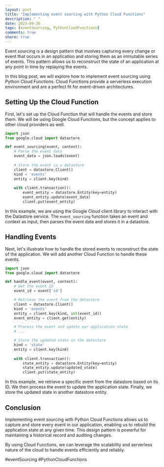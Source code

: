```yaml
---
layout: post
title: "Implementing event sourcing with Python Cloud Functions"
description: " "
date: 2023-09-26
tags: [eventSourcing, PythonCloudFunctions]
comments: true
share: true
---
```


Event sourcing is a design pattern that involves capturing every change or event that occurs in an application and storing them as an immutable series of events. This pattern allows us to reconstruct the state of an application at any point in time by replaying the events.

In this blog post, we will explore how to implement event sourcing using Python Cloud Functions. Cloud Functions provide a serverless execution environment and are a perfect fit for event-driven architectures.

## Setting Up the Cloud Function

First, let's set up the Cloud Function that will handle the events and store them. We will be using Google Cloud Functions, but the concept applies to other cloud providers as well.

```python
import json
from google.cloud import datastore

def event_sourcing(event, context):
    # Parse the event data
    event_data = json.loads(event)
    
    # Store the event in a datastore
    client = datastore.Client()
    kind = 'events'
    entity = client.key(kind)
    
    with client.transaction():
        event_entity = datastore.Entity(key=entity)
        event_entity.update(event_data)
        client.put(event_entity)
```

In this example, we are using the Google Cloud client library to interact with the Datastore service. The `event_sourcing` function takes an event and context as input, then parses the event data and stores it in a datastore.

## Handling Events

Next, let's illustrate how to handle the stored events to reconstruct the state of the application. We will add another Cloud Function to handle these events.

```python
import json
from google.cloud import datastore

def handle_event(event, context):
    # Get the event ID
    event_id = event['id']

    # Retrieve the event from the datastore
    client = datastore.Client()
    kind = 'events'
    entity = client.key(kind, int(event_id))
    event_entity = client.get(entity)

    # Process the event and update our application state
    # ...

    # Store the updated state in the datastore
    kind = 'state'
    entity = client.key(kind)
    
    with client.transaction():
        state_entity = datastore.Entity(key=entity)
        state_entity.update(updated_state)
        client.put(state_entity)
```

In this example, we retrieve a specific event from the datastore based on its ID. We then process the event to update the application state. Finally, we store the updated state in another datastore entity.

## Conclusion

Implementing event sourcing with Python Cloud Functions allows us to capture and store every event in our application, enabling us to rebuild the application state at any given time. This design pattern is powerful for maintaining a historical record and auditing changes.

By using Cloud Functions, we can leverage the scalability and serverless nature of the cloud to handle events efficiently and reliably.

#eventSourcing #PythonCloudFunctions